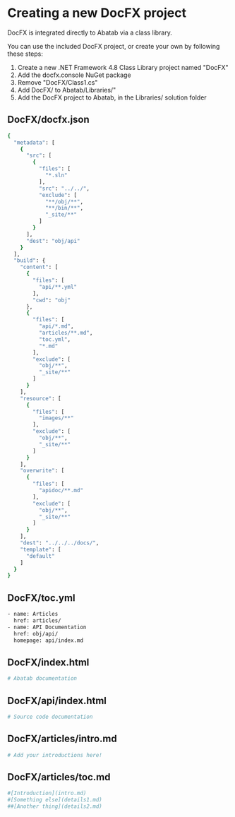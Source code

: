 # Creating a new DocFX project

DocFX is integrated directly to Abatab via a class library.

You can use the included DocFX project, or create your own by following these steps:

1. Create a new .NET Framework 4.8 Class Library project named "DocFX"
2. Add the docfx.console NuGet package
3. Remove "DocFX/Class1.cs"
3. Add DocFX/ to Abatab/Libraries/"
4. Add the DocFX project to Abatab, in the Libraries/ solution folder

## DocFX/docfx.json

```bash
{
  "metadata": [
    {
      "src": [
        {
          "files": [
            "*.sln"
          ],
          "src": "../../",
          "exclude": [
            "**/obj/**",
            "**/bin/**",
            "_site/**"
          ]
        }
      ],
      "dest": "obj/api"
    }
  ],
  "build": {
    "content": [
      {
        "files": [
          "api/**.yml"
        ],
        "cwd": "obj"
      },
      {
        "files": [
          "api/*.md",
          "articles/**.md",
          "toc.yml",
          "*.md"
        ],
        "exclude": [
          "obj/**",
          "_site/**"
        ]
      }
    ],
    "resource": [
      {
        "files": [
          "images/**"
        ],
        "exclude": [
          "obj/**",
          "_site/**"
        ]
      }
    ],
    "overwrite": [
      {
        "files": [
          "apidoc/**.md"
        ],
        "exclude": [
          "obj/**",
          "_site/**"
        ]
      }
    ],
    "dest": "../../../docs/",
    "template": [
      "default"
    ]
  }
}
```

## DocFX/toc.yml

```bash
- name: Articles
  href: articles/
- name: API Documentation
  href: obj/api/
  homepage: api/index.md
```

## DocFX/index.html

```bash
# Abatab documentation
```

## DocFX/api/index.html

```bash
# Source code documentation
```

## DocFX/articles/intro.md

```bash
# Add your introductions here!
```

## DocFX/articles/toc.md

```bash
#[Introduction](intro.md)
#[Something else](details1.md)
##[Another thing](details2.md)
```